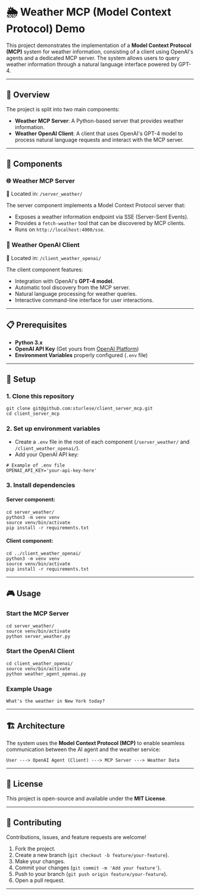 # 🌦️ Weather MCP (Model Context Protocol) Demo

This project demonstrates the implementation of a **Model Context Protocol (MCP)** system for weather information, consisting of a client using OpenAI's agents and a dedicated MCP server. The system allows users to query weather information through a natural language interface powered by GPT-4.

---

## 🌟 Overview

The project is split into two main components:

* **Weather MCP Server**: A Python-based server that provides weather information.
* **Weather OpenAI Client**: A client that uses OpenAI's GPT-4 model to process natural language requests and interact with the MCP server.

---

## 🚀 Components

### 🌐 Weather MCP Server

📁 Located in: `/server_weather/`

The server component implements a Model Context Protocol server that:

* Exposes a weather information endpoint via SSE (Server-Sent Events).
* Provides a `fetch-weather` tool that can be discovered by MCP clients.
* Runs on `http://localhost:4000/sse`.

### 🤖 Weather OpenAI Client

📁 Located in: `/client_weather_openai/`

The client component features:

* Integration with OpenAI's **GPT-4 model**.
* Automatic tool discovery from the MCP server.
* Natural language processing for weather queries.
* Interactive command-line interface for user interactions.

---

## 📋 Prerequisites

* **Python 3.x**
* **OpenAI API Key** (Get yours from [OpenAI Platform](https://platform.openai.com/account/api-keys))
* **Environment Variables** properly configured (`.env` file)

---

## 🔧 Setup

### 1. Clone this repository

```
git clone git@github.com:sturlese/client_server_mcp.git
cd client_server_mcp
```

### 2. Set up environment variables

* Create a `.env` file in the root of each component (`/server_weather/` and `/client_weather_openai/`).
* Add your OpenAI API key:

```
# Example of .env file
OPENAI_API_KEY='your-api-key-here'
```

### 3. Install dependencies

#### Server component:

```
cd server_weather/
python3 -m venv venv
source venv/bin/activate
pip install -r requirements.txt
```

#### Client component:

```
cd ../client_weather_openai/
python3 -m venv venv
source venv/bin/activate
pip install -r requirements.txt
```

---

## 🎮 Usage

### Start the MCP Server

```
cd server_weather/
source venv/bin/activate
python server_weather.py
```

### Start the OpenAI Client

```
cd client_weather_openai/
source venv/bin/activate
python weather_agent_openai.py
```

### Example Usage

```
What's the weather in New York today?
```

---

## 🏗️ Architecture

The system uses the **Model Context Protocol (MCP)** to enable seamless communication between the AI agent and the weather service:

```
User ---> OpenAI Agent (Client) ---> MCP Server ---> Weather Data
```

---

## 📝 License

This project is open-source and available under the **MIT License**.

---

## 🤝 Contributing

Contributions, issues, and feature requests are welcome!

1. Fork the project.
2. Create a new branch (`git checkout -b feature/your-feature`).
3. Make your changes.
4. Commit your changes (`git commit -m 'Add your feature'`).
5. Push to your branch (`git push origin feature/your-feature`).
6. Open a pull request.

---
